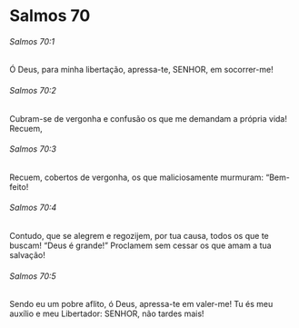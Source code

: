 # Salmos 70

###### Salmos 70:1

Ó Deus, para minha libertação, apressa-te, SENHOR, em socorrer-me!

###### Salmos 70:2

Cubram-se de vergonha e confusão os que me demandam a própria vida! Recuem,

###### Salmos 70:3

Recuem, cobertos de vergonha, os que maliciosamente murmuram: “Bem-feito!

###### Salmos 70:4

Contudo, que se alegrem e regozijem, por tua causa, todos os que te buscam! “Deus é grande!” Proclamem sem cessar os que amam a tua salvação!

###### Salmos 70:5

Sendo eu um pobre aflito, ó Deus, apressa-te em valer-me! Tu és meu auxílio e meu Libertador: SENHOR, não tardes mais!

